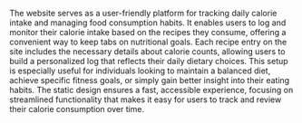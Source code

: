 The website serves as a user-friendly platform for tracking daily calorie intake and managing food consumption habits. It enables users to log and monitor their calorie intake based on the recipes they consume, offering a convenient way to keep tabs on nutritional goals. Each recipe entry on the site includes the necessary details about calorie counts, allowing users to build a personalized log that reflects their daily dietary choices. This setup is especially useful for individuals looking to maintain a balanced diet, achieve specific fitness goals, or simply gain better insight into their eating habits. The static design ensures a fast, accessible experience, focusing on streamlined functionality that makes it easy for users to track and review their calorie consumption over time.
